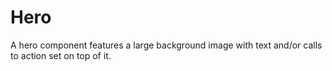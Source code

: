 # Hero
A hero component features a large background image with text and/or calls to action set on top of it.